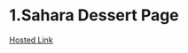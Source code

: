# 1.Sahara Dessert Page
[Hosted Link](https://github.com/Ganesh-Patel/Shahra-Dessert-Page/Sahara-Desert-Landing-Page/index.html)

